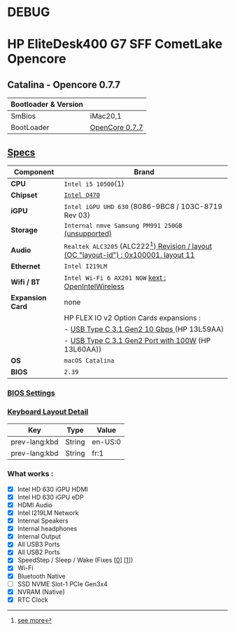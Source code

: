 # DEBUG
# HP EliteDesk400 G7 SFF CometLake Opencore 
## Catalina - Opencore 0.7.7


| Bootloader & Version     ||
|----       |---|
|SmBios     | 	iMac20,1|
|BootLoader | 	[OpenCore 0.7.7](https://dortania.github.io/OpenCore-Install-Guide/config.plist/comet-lake.html) |



## [Specs](https://support.hp.com/us-en/document/c06713398)

| Component      | Brand                                     |
|----------------|-------------------------------------------|
| **CPU**        | `Intel i5 10500`(1)                                                                    |
| **Chipset**    | [`Intel Q470`]() |
| **iGPU**       | `Intel iGPU UHD 630` (8086-9BC8 / 103C-8719 Rev 03)       |
| **Storage**    | `Internal nmve Samsung PM991 250GB` [(unsupported)](https://dortania.github.io/Anti-Hackintosh-Buyers-Guide/Storage.html)                     |
| **Audio**      | `Realtek ALC3205` (ALC222[^1])[ Revision / layout (OC "layout-id") : 0x100001, layout 11](https://github.com/acidanthera/AppleALC/wiki/Supported-codecs)              |
| **Ethernet**   | `Intel I219LM`                            |
| **Wifi / BT**   | `Intel Wi-Fi 6 AX201 NGW` [kext : OpenIntelWireless](https://github.com/OpenIntelWireless/itlwm/releases/tag/v2.1.0)                            |
| **Expansion Card**   | none |
|    |  HP FLEX IO v2 Option Cards expansions :  |
|    |  - [USB Type C 3.1 Gen2 10 Gbps ](https://www8.hp.com/h20195/v2/GetPDF.aspx/c06712909.pdf) (HP 13L59AA)  |
|    |  - [USB Type C 3.1 Gen2 Port with 100W](https://www8.hp.com/h20195/v2/GetPDF.aspx/c06712909.pdf) (HP 13L60AA)) |
| **OS**         | `macOS Catalina`          |
| **BIOS**       | `2.39`                    |

[^1]: [see more](https://github.com/CLAY-BIOS/Lenovo-ThinkPad-T450s-Hackintosh-OpenCore/blob/master/EFI/OC/Kexts/AppleALC.kext/Contents/Info.plist)


### [BIOS Settings](https://dortania.github.io/OpenCore-Install-Guide/config.plist/comet-lake.html#intel-bios-settings)


### [Keyboard Layout Detail](https://github.com/acidanthera/OpenCorePkg/blob/master/Utilities/AppleKeyboardLayouts/AppleKeyboardLayouts.txt) 


|Key 	          |Type     |	Value   |
|----           |---      |---      |
|prev-lang:kbd 	|String 	|en-US:0  |
|prev-lang:kbd 	|String 	|fr:1     |



### What works :

- [x] Intel HD 630 iGPU HDMI 
- [x] Intel HD 630 iGPU eDP 
- [x] HDMI Audio
- [x] Intel I219LM Network
- [x] Internal Speakers
- [x] Internal headphones
- [x] Internal Output
- [x] All USB3 Ports 
- [x] All USB2 Ports 
- [x] SpeedStep / Sleep / Wake  (Fixes [[0](https://dortania.github.io/OpenCore-Post-Install/universal/sleep.html#preparations)] [[1](https://www.tonymacx86.com/threads/the-cause-of-sleep-wake-issues-with-hd530-hd630.295700/page-2)])
- [x] Wi-Fi  
- [x] Bluetooth Native
- [ ] SSD NVME Slot-1 PCIe Gen3x4
- [x] NVRAM (Native)
- [x] RTC Clock
